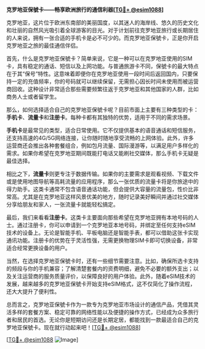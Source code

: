 **克罗地亚保號卡——畅享欧洲旅行的通信利器[[TG💪+ @esim1088](https://t.me/s/esim1088)]**

克罗地亚，这片位于欧洲东南部的美丽国度，以其迷人的海岸线、悠久的历史文化和壮丽的自然风光吸引着全球游客的目光。对于计划前往克罗地亚旅行或长期居住的人来说，拥有一张合适的手机卡是必不可少的。而克罗地亚保號卡，正是你开启克罗地亚之旅的最佳通信伴侣。

首先，什么是克罗地亚保號卡？简单来说，它是一种可以在克罗地亚使用的SIM卡，具有稳定的通话、短信以及上网功能。与普通旅游卡不同，保號卡的最大特点在于其“保号”特性。这意味着即便你在克罗地亚使用一段时间后返回国内，只要保持一定的充值频率，你的号码就可以继续保留，无需担心因长时间未使用而被运营商回收。这种设计非常适合那些需要频繁往返于克罗地亚和其他国家的人群，比如商务人士或者留学生。

那么，如何选择适合自己的克罗地亚保號卡呢？目前市面上主要有三种类型的卡：**手机卡**、**流量卡**和**注册卡**。每种卡都有其独特的优势，适用于不同的需求场景。

**手机卡**是最常见的类型，适合日常使用。它不仅提供基本的语音通话和短信服务，还支持高速的4G/5G网络连接，让你随时随地享受流畅的上网体验。此外，许多运营商还会推出各种套餐组合，例如包月流量、国际漫游等，以满足用户多样化的需求。如果你希望在克罗地亚期间既能打电话又能刷社交媒体，那么手机卡无疑是最佳选择。

相比之下，**流量卡**则更专注于数据传输。如果你的主要需求是观看视频、下载文件或是使用地图导航等高耗流量的应用程序，那么一张优质的流量卡将是你旅途中的得力助手。这类卡通常不包含语音通话功能，但会提供大容量的流量包，性价比非常高。尤其是在克罗地亚这样风景优美的地方，随时记录美好瞬间并通过社交媒体分享给朋友和家人，一张流量卡就能轻松搞定。

最后，我们来看看**注册卡**。这类卡主要面向那些希望在克罗地亚拥有本地号码的人士。通过注册卡，你可以申请到一个克罗地亚本地号码，并绑定至任何支持eSIM技术的设备上。无论是智能手机、平板电脑还是智能手表，都可以借助这张卡实现通讯功能。注册卡的优势在于灵活性强，无需更换物理SIM卡即可切换设备，非常适合经常更换设备的用户。

当然，在选择克罗地亚保號卡时，还有一些细节需要注意。比如，确保所选卡支持的频段与你的手机兼容；了解清楚套餐内的资费明细，避免不必要的额外支出；以及关注运营商的服务质量评价，以保障良好的用户体验。此外，随着eSIM技术的发展，越来越多的克罗地亚保號卡开始支持eSIM格式，这不仅简化了操作流程，还大大提升了便利性。

总而言之，克罗地亚保號卡作为一款专为克罗地亚市场设计的通信产品，凭借其灵活多样的套餐方案、稳定可靠的网络性能以及便捷的操作方式，已经成为众多旅行者和居民的首选。无论你是短期访问还是长期定居，都能找到一款最适合自己的克罗地亚保號卡。现在就行动起来吧！[[TG💪+ @esim1088](https://t.me/s/esim1088)]

[[TG💪+ @esim1088](https://t.me/s/esim1088) ![Image](https://i.postimg.cc/4NQfJmqS/Snipaste-2025-05-13-00-14-12.png)]